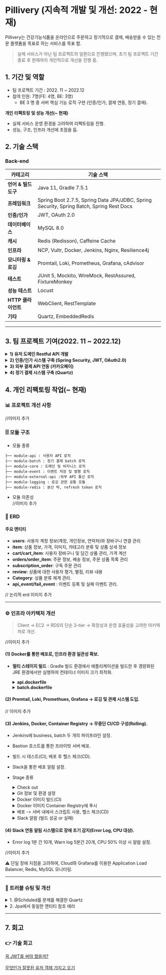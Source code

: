# Pillivery (지속적 개발 및 개선: 2022 - 현재) 
  
Pillivery는 건강기능식품을 온라인으로 주문하고 정기적으로 결제, 배송받을 수 있는 전문 플랫폼을 목표로 하는 서비스를 목표 함.  
  
> 실제 서비스가 아닌 팀 프로젝트의 일환으로 진행됐으며, 초기 팀 프로젝트 기간 종료 후 현재까지 개인적으로 개선을 진행 중.  
  
## 1. 기간 및 역할  
  
- 팀 프로젝트 기간 : 2022. 11 ~ 2022.12  
- 참여 인원: 7명(FE: 4명, BE: 3명)  
  - BE 3 명 중 서버 핵심 기능 로직 구현 (인증/인가, 결제 연동, 정기 결제).  

**개인 리팩토링 및 성능 개선(~ 현재)**  
- 실제 서비스 운영 환경을 고려하여 리팩토링을 진행.  
- 성능, 구조, 인프라 개선에 초점을 둠.  

  
## 2. 기술 스택  

### Back-end  

| 카테고리           | 기술 스택                                                                                    |
| -------------- | ---------------------------------------------------------------------------------------- |
| **언어 & 빌드 도구** | Java 11, Gradle 7.5.1                                                                    |
| **프레임워크**      | Spring Boot 2.7.5, Spring Data JPA/JDBC, Spring Security, Spring Batch, Spring Rest Docs |
| **인증/인가**      | JWT, OAuth 2.0                                                                           |
| **데이터베이스**     | MySQL 8.0                                                                                |
| **캐시**         | Redis (Redisson), Caffeine Cache                                                         |
| **인프라**        | NCP, Vultr, Docker, Jenkins, Nginx, Resilience4j                                         |
| **모니터링 & 로깅**  | Promtail, Loki, Prometheus, Grafana, cAdvisor                                            |
| **테스트**        | JUnit 5, Mockito, WireMock, RestAssured, FixtureMonkey                                   |
| **성능 테스트**     | Locust                                                                                   |
| **HTTP 클라이언트** | WebClient, RestTemplate                                                                  |
| **기타**         | Quartz, EmbeddedRedis                                                                    |
  
---  
  
## 3. 팀 프로젝트 기여(2022. 11 ~ 2022.12)  
  
<details>  
<summary><strong>1) 유저 도메인 Restful API 개발</strong></summary>  
  
- User 회원가입, 정보 수정 등 API 개발  
- REST API 디자인 가이드:  
  - Resources 설계  
  - HTTP Methods 활용  
  - 적절한 Status Code 반환  
  
</details>  
  
<details>  
<summary><strong>2) 인증/인가 시스템 구축 (Spring Security, JWT, OAuth2.0)</strong></summary>  
  
### (1) 로그인 & 토큰 발급  
  
- 로그인 요청 시 Access Token 발급  
- 인증 실패 시 예외 처리  
  
![Security Flow](https://github.com/choizz156/pillivery/blob/5484b755fba956a825bdcba2867269f198e035d2/image/secuirty%20diagram.jpeg)  
  
### (2) OAuth 로그인  
  
1. OAuth 로그인 시 추가 정보(주소, 전화번호) 입력 화면 이동  
2. 추가 정보 입력 완료 → Access Token 발급  
3. 리소스 서버 정보 애플리케이션 DB에 저장  
4. 저장 실패 시 예외 처리  
  
![OAuth2 Flow](https://github.com/choizz156/pillivery/blob/5484b755fba956a825bdcba2867269f198e035d2/image/oauth2-sequence.jpg)  
  
![추가정보 입력 흐름](https://github.com/choizz156/pillivery/blob/0fb84ed151e7ac9097764497d12ec676d4d81117/image/%E1%84%8E%E1%85%AE%E1%84%80%E1%85%A1%E1%84%8C%E1%85%A5%E1%86%BC%E1%84%87%E1%85%A9%20diagram.jpg)  
  
### (3) Refresh Token 관리  
  
<!-- Refresh Token 시퀀스 다이어그램 추가 예정 -->  
  
</details>  
  
<details>  
<summary><strong>3) 외부 결제 API 연동 (카카오페이)</strong></summary>  
  
- **파사드 패턴**:  
  - 파사드 클래스에서 단건 결제 요청과 정기 결제 요청, 결제 승인을 서비스 계층에 위임.  
  - 파사드 객체에서 단건 결제인지, 정기 결제인지를 구분하는 역할.  
- **전략 패턴**:  
  - 결제 방식 변경 시 클라이언트 코드 최소 수정  
  
![결제 클래스 다이어그램](https://github.com/choizz156/pillivery/blob/5484b755fba956a825bdcba2867269f198e035d2/image/%EA%B2%B0%EC%A0%9C%ED%81%AC%EB%A6%AC%EB%8D%94%EA%B8%B0%EB%8A%A5.jpg)  
  
- RestTemplate 동기 호출  
  - Connection Pool, 타임아웃 설정 권장  
- 결제 실패 시 카카오페이 → 지정 URL로 리다이렉트  
- 리다이렉트 후 에러 정보 클라이언트 전달  
  
</details>  
  
<details>  
<summary><strong>4) 정기 결제 시스템 구축 (Quartz)</strong></summary>  
  
- JobKey/TriggerKey API로 조회·취소·변경 기능 구현  
- 중복 실행 방지 로직 포함  
  
⛔ 예외 발생 시 재시도 정책  
  
1. 1회차 에러: 즉시 재시도  
2. 2회차 에러: 3일간 24시간 간격 재시도  
3. 이후 에러: Job 취소 및 로그 기록  
  
![Quartz 시퀀스](https://github.com/choizz156/pillivery/blob/6db8979f27cc751349ffd8bf51600cb30a1c9398/image/%E1%84%8C%E1%85%A5%E1%86%BC%E1%84%80%E1%85%B5%E1%84%80%E1%85%A7%E1%86%AF%E1%84%8C%E1%85%A6%20%E1%84%89%E1%85%B5%E1%84%8F%E1%85%AF%E1%86%AB%E1%84%89%E1%85%B3%202.jpg)  
  
</details>  
  
## 4. 개인 리팩토링 작업(~ 현재)  
  
### 📊 프로젝트 개선 사항  
//이미지 추가
  
<!-- 개선요약 이미지1 -->  
  
<!-- 개선요약 이미지2 -->  
  
<!-- 개선요약 이미지3 -->  
  
<!-- 개선요약 이미지4 -->  
  
### 🗄️ 모듈 구조  
  
- 모듈 종류  
  
```  
├── module-api : 사용자 API 로직   
├── module-batch : 정기 결제 batch 로직  
├── module-core : 도메인 및 비지니스 로직  
├── module-event : 이벤트 저장 및 발행 로직  
├── module-external-api :외부 API 통신 로직  
├── module-logging : 로깅 관련 공통 모듈  
├── module-redis : 분산 락, refresh token 로직  
```  
  
- 모듈 의존성  
  //이미지 추가
<!-- 의존성 이미지 -->  
  
### 💽 ERD  
  
#### 주요 엔티티  
  
- **users**: 사용자 계정 정보(계정, 개인정보, 연락처)와 장바구니 연결 관리  
- **item**: 상품 정보, 가격, 이미지, 카테고리 분류 및 상품 상세 정보  
- **cart/cart_item**: 사용자 장바구니 및 담긴 상품 관리, 가격 계산  
- **orders/order_item**: 주문 정보, 배송 정보, 주문 상품 목록 관리  
- **subscription_order**: 구독 주문 관리  
- **review**: 상품에 대한 사용자 평가, 별점, 리뷰 내용  
- **Category**: 상품 분류 체계 관리.  
- **api_event/fail_event** : 이벤트 등록 및 실패 이벤트 관리.  
  
// 논리적 erd 이미지 추가
  
---  
  
### ⚙️ 인프라 아키텍처 개선  
  
> Client → EC2 → RDS의 단순 3-tier → 확장성과 운영 효율성을 고려한 아키텍처로 개선.  

//이미지 추가
  
#### (1)  Docker를 통한 배포로, 인프라 환경 일관성 확보.  
  
- **멀티 스테이지 빌드** : Gradle 빌드 환경에서 애플리케이션을 빌드한 후 경량화된 JRE 환경에서만 실행하여 컨테이너 이미지 크기 최적화.  
  <details>  
  <summary><strong>api.dockerfile</strong></summary>  
  
  ```  
    FROM gradle:jdk11 AS build  
  
    WORKDIR /app  
  
    COPY --chown=gradle:gradle build.gradle settings.gradle gradlew ./  
    COPY --chown=gradle:gradle gradle/ ./gradle/  
    COPY --chown=gradle:gradle deploy_script/ ./deploy_script/  
    COPY --chown=gradle:gradle . .  
  
    RUN ./gradlew clean :module-api:build  
  
  
    FROM openjdk:11.0.16-jre-slim-buster  
  
    WORKDIR /app  
  
    COPY --from=build /app/module-api/build/libs/module-api-boot.jar app.jar  
  
    ENTRYPOINT ["java", "-jar", "-Dspring.profiles.active=prod", "app.jar"]  
  
  ```  
  </details>  
  <details>  
  <summary><strong>batch.dockerfile</strong></summary>  
  
  ```  
    FROM gradle:jdk11 AS build  
  
    WORKDIR /app  
  
    COPY --chown=gradle:gradle build.gradle settings.gradle gradlew ./  
    COPY --chown=gradle:gradle gradle/ ./gradle/  
    COPY --chown=gradle:gradle deploy_script/ ./deploy_script/  
    COPY --chown=gradle:gradle . .  
  
    RUN ./gradlew clean :module-batch:build  
  
  
    FROM openjdk:11.0.16-jre-slim-buster  
  
    WORKDIR /app  
  
    COPY --from=build /app/module-api/build/libs/module-batch-boot.jar app.jar  
  
    ENTRYPOINT ["java", "-jar", "-Dspring.profiles.active=batch", "app.jar"]  
  
  ```  
  </details>  
  
#### (2) Promtail, Loki, Promethues, Grafana → 로깅 및 관제 시스템 도입.  
  
// 이미지 추가
  
#### (3) Jenkins, Docker, Container Registry → 무중단 CI/CD 구성(Rolling).  

- Jenkins에 business, batch 두 개의 파이프라인 설정.  
- Bastion 호스트를 통한 프라이빗 서버 배포.
- 빌드 시 테스트(CI), 배포 후 헬스 체크(CD).  
- Slack을 통한 배포 알람 설정.
- Stage 종류
  <details>
  <summary>Check out</summary>
  
  ```groovy
  stage('Checkout') {
      steps {
          checkout([
              $class: 'GitSCM',
              branches: [[name: 'main']],
              extensions: [[
                  $class: 'SubmoduleOption',
                  disableSubmodules: false,
                  parentCredentials: true,
                  recursiveSubmodules: true
              ]],
              userRemoteConfigs: [[
                  url: 'https://github.com/choizz156/pillivery.git',
                  credentialsId: 'github_token'
              ]]
          ])
      }
  }
  ```
  </details>
  
  <details>
  <summary>Git 정보 및 환경 설정</summary>
  
  ```groovy
  stage('Set Git Info & Environment') {
      steps {
          script {
              env.GIT_HASH = sh(returnStdout: true, script: 'git rev-parse --short HEAD').trim()
              echo "${env.GIT_HASH}"
              env.GIT_AUTHOR = sh(returnStdout: true, script: 'git log -1 --pretty=format:%an').trim()
              echo "${env.GIT_AUTHOR}"
              env.GIT_COMMIT_MSG = sh(returnStdout: true, script: 'git log -1 --pretty=format:%s').trim()
              echo "${env.GIT_COMMIT_MSG}"
              env.GIT_BRANCH = 'main'
              env.IMAGE_TAG = "${env.GIT_HASH}-${BUILD_NUMBER}"
              echo "${env.IMAGE_TAG}"
              env.DEPLOY_ENVIRONMENT = env.GIT_BRANCH == 'main' ? '프로덕션' : (env.GIT_BRANCH == 'develop' ? '개발' : "스테이징 (${env.GIT_BRANCH})")
              echo "${env.DEPLOY_ENVIRONMENT}"
          }
      }
  }
  ```
  </details>
  
  <details>
  <summary>Docker 이미지 빌드(CI)</summary>
  
  ```groovy
  stage('Build Docker Image') {
      steps {
          script {
              sh "docker build -t ${VULTR_REGISTRY_URL}:${env.IMAGE_TAG} -f server/api.dockerfile server/"
          }
      }
  }
  ```
  </details>
  
  <details>
  <summary>Docker 이미지 Container Registry에 푸시</summary>
  
  ```groovy
  stage('Push Docker Image') {
      steps {
          script {
              withCredentials([usernamePassword(credentialsId: "${VULTR_CREDENTIALS_ID}", passwordVariable: 'VULTR_PASSWORD', usernameVariable: 'VULTR_USERNAME')]) {
                  sh "docker login ${env.VULTR_REGISTRY} -u ${VULTR_USERNAME} -p \"${VULTR_PASSWORD}\""
                  sh "docker push ${env.VULTR_REGISTRY_URL}:${env.IMAGE_TAG}"
              }
          }
      }
  }
  ```
  </details>
  
  <details>
  <summary>배포 -> 서버 내에서 스크립트 사용, 헬스 체크(CD)</summary>
  
  ```groovy
  def deployViaBastion(serverIp, containerName, healthCheckUrl) {
      withCredentials([usernamePassword(credentialsId: "${VULTR_CREDENTIALS_ID}", passwordVariable: 'VULTR_PASSWORD', usernameVariable: 'VULTR_USERNAME')]) {
          sshagent(['deploy_ssh_key']) {
              // bastion 호스트에 먼저 접속
              sh """
                  # bastion 호스트에 배포 스크립트 복사
                  scp -o StrictHostKeyChecking=no ./server/deploy_script/docker_deploy.sh ./server/deploy_script/health_check.sh root@${params.BASTION_HOST}:/tmp/
                  
                  # bastion 호스트에서 프라이빗 서버로 접속하여 배포 진행
                  ssh -o StrictHostKeyChecking=no root@${params.BASTION_HOST} << EOF
                      # 원격 서버 Docker 로그인
                      ssh -o StrictHostKeyChecking=no root@${serverIp} "docker login ${env.VULTR_REGISTRY} -u ${VULTR_USERNAME} -p \\"${VULTR_PASSWORD}\\""
                      
                      # 배포 스크립트 복사 및 실행
                      scp -o StrictHostKeyChecking=no /tmp/docker_deploy.sh root@${serverIp}:/tmp/
                      ssh -o StrictHostKeyChecking=no root@${serverIp} "chmod +x /tmp/docker_deploy.sh && /tmp/docker_deploy.sh localhost ${containerName} ${env.VULTR_REGISTRY_URL} ${env.IMAGE_TAG}"
                      
                      # 헬스 체크 스크립트 복사 및 실행
                      scp -o StrictHostKeyChecking=no /tmp/health_check.sh root@${serverIp}:/tmp/
                      ssh -o StrictHostKeyChecking=no root@${serverIp} "chmod +x /tmp/health_check.sh && /tmp/health_check.sh localhost ${containerName} ${healthCheckUrl} 40 5"
  EOF
              """
          }
      }
  }
  ```
  </details>
  
  <details>
  <summary>Slack 알람 (빌드 성공 or 실패)</summary>
  
  ```groovy
  post {
      success {
          script {
              def durationMillis = System.currentTimeMillis() - env.START_TIME.toLong()
              def durationMinutes = durationMillis / 60000.0
              def formattedDuration = String.format("%.1f", durationMinutes)
              
              slackSend(
                  channel: "${params.SLACK_CHANNEL}",
                  tokenCredentialId: "${SLACK_CREDENTIALS_ID}",
                  color: "good",
                  message: """
  *🚀 배포 성공: ${env.JOB_NAME} [#${env.BUILD_NUMBER}]*
                  
  *환경:* ${env.DEPLOY_ENVIRONMENT}
  *소요 시간:* ${formattedDuration}분
  *브랜치:* ${env.GIT_BRANCH}
  *커밋:* `${env.GIT_HASH}`
  *작성자:* ${env.GIT_AUTHOR}
  *이미지:* `${VULTR_REGISTRY_URL}:${env.IMAGE_TAG}`
  *커밋 메시지:* ${env.GIT_COMMIT_MSG}
  
  <${env.BUILD_URL}|빌드 상세 보기>
  
  배포 완료: ${new Date().format('yyyy-MM-dd HH:mm:ss', TimeZone.getTimeZone('Asia/Seoul'))}
                  """
              )
          }
      }
      
      failure {
          script {
              def failedStage = env.STAGE_NAME ?: "알 수 없음"
              def logExcerpt = "로그 가져오기 실패"
              try {
                  logExcerpt = sh(script: "curl -s '${env.BUILD_URL}consoleText' | tail -n 10 || echo '로그 가져오기 실패'", returnStdout: true).trim()
              } catch (e) {}
              
              slackSend(
                  channel: "${params.SLACK_CHANNEL}",
                  tokenCredentialId: "${SLACK_CREDENTIALS_ID}",
                  color: "danger",
                  message: """
  *❌ 배포 실패: ${env.JOB_NAME} [#${env.BUILD_NUMBER}]*
                  
  *실패 단계:* ${failedStage}
  *브랜치:* ${env.GIT_BRANCH}
  
  <${env.BUILD_URL}console|빌드 로그 보기>
  
  실패 시간: ${new Date().format('yyyy-MM-dd HH:mm:ss', TimeZone.getTimeZone('Asia/Seoul'))}
                  """
              )
          }
      }
  }
  ```
  </details>
	
  

  
#### (4) Slack 연동 알림 시스템으로 장애 조기 감지(Error Log, CPU 대상).  
  
- Error log 1분 간 10개, Warn log 5분간 20개, CPU 50% 이상 시 알람 설정.  
  
//이미지 추가
  
⚠️ 단일 장애 지점을 고려하여, Cloud와 Grafana를 이용한 Application Load Balancer, Redis, MySQL 모니터링.

  
---  
  
### 📌 트러블 슈팅 및 개선  
  
<details>  
<summary>1. @Schduled를 문제를 해결한 Quartz</summary>  
<div markdown="1">  
  
#### (1) **트러블 및 트러블의 원인**  
  
- Spring의 @Scheduled을 이용하여 스케쥴링을 시도했지만, 몇 가지 문제가 있었습니다.  
  
#### a. 구독 주기 변경 문제  
  
- 유저가 구독 주기 변경 시, 첫 정기 결제일을 기준으로 주기를 변경해야 했습니다.  
- @Scheduled를 사용하여 런타임 환경에서 구독 주기를 변경하려면, 기존 스케쥴을 null로 변경 후 변경 시점을 기준으로 새로운 스케쥴을 다시 할당해야 했습니다.  
- 이렇게 되면, 첫 정기 결제일을 기준으로 구독 주기 변경이 불가능했습니다.  
  
#### b. 특정 스케쥴러 조회 문제  
  
- 만약 유저가 본인의 정기 구독 주기를 변경하거나 구독을 취소한다면, 애플리케이션에서 그 유저에 할당된 스케쥴러를 조회 후 처리해야합니다.  
- @Scheduled 사용 시 특정 스케쥴러를 조회하는 방법이 없었습니다.  
  
#### (2) **해결 방법**  
  
- Spring Batch를 학습하기엔 주어진 시간에 비해 학습 비용이 크다고 생각하여 Quartz를 선택했습니다.  
- `Quartz`의 Trigger API 사용함으로써 런타임 환경에서 첫 정기 구독일을 기준으로 구독 주기를 변경시킬 수 있었습니다.  
- `Quartz` JobKey API를 사용함으로써 특정 스케쥴러 조회가 가능했습니다.  
  
> [정기 배송 구현에 scheduler 사용](https://velog.io/@choizz/%ED%8C%80-%ED%94%84%EB%A1%9C%EC%A0%9D%ED%8A%B8%EC%97%90%EC%84%9C-%EC%A0%95%EA%B8%B0-%EB%B0%B0%EC%86%A1-%EA%B5%AC%ED%98%84%EC%97%90-Scheduler-%EC%82%AC%EC%9A%A9)</br> [정기 배송 구현에 quartz 사용](https://velog.io/@choizz/%ED%8C%80-%ED%94%84%EB%A1%9C%EC%A0%9D%ED%8A%B8%EC%97%90%EC%84%9C-%EC%A0%95%EA%B8%B0-%EA%B2%B0%EC%A0%9C-%EA%B5%AC%ED%98%84-Quartz.-v2)</br>  
  
</div>  
</details>  
  
  
<details>  
<summary>2. Jpa에서 동일한 엔티티 참조 에러</summary>  
<div markdown="1">  
  
#### (1) **문제 상황**  
  
- Quartz를 사용하여 정기 결제 Job을 구현할 때, 첫 번째 정기 결제 때 사용된 order 객체의 정보들을 그대로 복사해서 다음 정기 결제 때 사용해야 했습니다.  
- 처음에 첫 결제 때 사용한 order 엔티티를 가지고 와서 그대로 사용하려 했지만 에러가 발생했습니다.  
  - `(org.hibernate.HibernateException: Found shared references to a collection)`  
  
#### (2) **문제의 원인**  
  
- `swallow copy`를 함으로써 원본 엔티티와 복사한 엔티티가 **Heap에서 동일한 주솟값**을 참조했습니다.  
- 하지만, 하이버네이트에서 이미 영속화된 엔티티와 동일한 주솟값을 가지는 엔티티를 또 다시 영속화할 수 없었습니다.  
  
#### (3) **해결 방법**  
  
- order 엔티티에 deep copy를 위한 생성자를 추가하여 `deep copy` 했습니다.  
  
#### (4) **알게된 점**  
  
- Java에서 copy에 관한 개념에 대해 학습했습니다.  
- JPA에서 동일한 엔티티는 영속화 할 수 없다는 것을 알게 됐습니다.  
  
> [deep copy와 swallow copy](https://velog.io/@choizz/Java에서-deep-copy와-swallow-copy#swallow-copy얕은-복사)</br>  
  
</div>  
</details>  
  
  
---  
  
## 7. 회고  
  
### 👉 기술 회고  
  
[꼭 JWT를 써야 했을까?](https://velog.io/@choizz/%ED%9A%8C%EA%B3%A0-JWT%EB%A5%BC-%EA%BC%AD-%EC%8D%A8%EC%95%BC%EB%90%90%EC%9D%84%EA%B9%8C)</br>  
[무엇인가 잘못된 유저 객체 가지고 오기](https://velog.io/@choizz/%ED%9A%8C%EA%B3%A0-%EB%AC%B4%EC%97%87%EC%9D%B8%EA%B0%80-%EC%9E%98%EB%AA%BB%EB%90%9C-%EA%B2%83-%EA%B0%99%EC%9D%80-User-%EA%B0%9D%EC%B2%B4-%EA%B0%80%EC%A0%B8%EC%98%A4%EA%B8%B0)</br>




